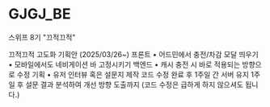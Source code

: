 # GJGJ_BE
스위프 8기 "끄적끄적"

끄적끄적 고도화 기획안
(2025/03/26~)
프론트
• 어드민에서 충전/차감 모달 띄우기
• 모바일에서도 네비게이션 바 고정시키기
백엔드
• 캐시 충전 시 바로 적용되는 방향으로 수정
기획
• 유저 인터뷰 혹은 설문지 제작
코드 수정 완료 후 1주일 간 서버 유지
1주일 후 설문 결과 분석하여 개선 방향 도출까지
(코드 수정은 급하게 하지 않으셔도 됩니다.)